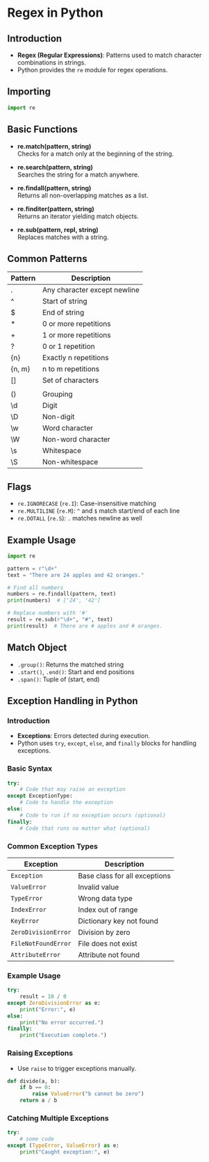 # Regex in Python

## Introduction
- **Regex (Regular Expressions)**: Patterns used to match character combinations in strings.
- Python provides the `re` module for regex operations.

## Importing
```python
import re
```

## Basic Functions

- **re.match(pattern, string)**  
    Checks for a match only at the beginning of the string.

- **re.search(pattern, string)**  
    Searches the string for a match anywhere.

- **re.findall(pattern, string)**  
    Returns all non-overlapping matches as a list.

- **re.finditer(pattern, string)**  
    Returns an iterator yielding match objects.

- **re.sub(pattern, repl, string)**  
    Replaces matches with a string.

## Common Patterns

| Pattern | Description           |
|---------|----------------------|
| .       | Any character except newline |
| ^       | Start of string      |
| $       | End of string        |
| *       | 0 or more repetitions|
| +       | 1 or more repetitions|
| ?       | 0 or 1 repetition    |
| {n}     | Exactly n repetitions|
| {n, m}  | n to m repetitions   |
| []      | Set of characters    |
| |       | OR operator          |
| ()      | Grouping             |
| \d      | Digit                |
| \D      | Non-digit            |
| \w      | Word character       |
| \W      | Non-word character   |
| \s      | Whitespace           |
| \S      | Non-whitespace       |

## Flags

- `re.IGNORECASE` (`re.I`): Case-insensitive matching
- `re.MULTILINE` (`re.M`): `^` and `$` match start/end of each line
- `re.DOTALL` (`re.S`): `.` matches newline as well

## Example Usage

```python
import re

pattern = r"\d+"
text = "There are 24 apples and 42 oranges."

# Find all numbers
numbers = re.findall(pattern, text)
print(numbers)  # ['24', '42']

# Replace numbers with '#'
result = re.sub(r"\d+", "#", text)
print(result)  # There are # apples and # oranges.
```

## Match Object

- `.group()`: Returns the matched string
- `.start()`, `.end()`: Start and end positions
- `.span()`: Tuple of (start, end)



## Exception Handling in Python

### Introduction
- **Exceptions**: Errors detected during execution.
- Python uses `try`, `except`, `else`, and `finally` blocks for handling exceptions.

### Basic Syntax

```python
try:
    # Code that may raise an exception
except ExceptionType:
    # Code to handle the exception
else:
    # Code to run if no exception occurs (optional)
finally:
    # Code that runs no matter what (optional)
```

### Common Exception Types

| Exception         | Description                        |
|-------------------|------------------------------------|
| `Exception`       | Base class for all exceptions      |
| `ValueError`      | Invalid value                      |
| `TypeError`       | Wrong data type                    |
| `IndexError`      | Index out of range                 |
| `KeyError`        | Dictionary key not found           |
| `ZeroDivisionError`| Division by zero                  |
| `FileNotFoundError`| File does not exist               |
| `AttributeError`  | Attribute not found                |

### Example Usage

```python
try:
    result = 10 / 0
except ZeroDivisionError as e:
    print("Error:", e)
else:
    print("No error occurred.")
finally:
    print("Execution complete.")
```

### Raising Exceptions

- Use `raise` to trigger exceptions manually.

```python
def divide(a, b):
    if b == 0:
        raise ValueError("b cannot be zero")
    return a / b
```

### Catching Multiple Exceptions

```python
try:
    # some code
except (TypeError, ValueError) as e:
    print("Caught exception:", e)
```
